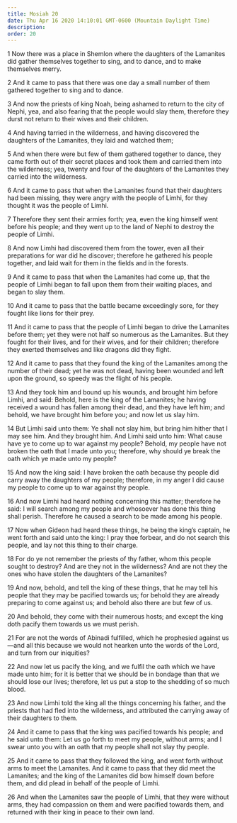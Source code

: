 ```yaml
---
title: Mosiah 20
date: Thu Apr 16 2020 14:10:01 GMT-0600 (Mountain Daylight Time)
description: 
order: 20
---
```


<p>
  1 Now there was a place in Shemlon where the daughters of the Lamanites did
  gather themselves together to sing, and to dance, and to make themselves
  merry.
</p>
<p>
  2 And it came to pass that there was one day a small number of them gathered
  together to sing and to dance.
</p>
<p>
  3 And now the priests of king Noah, being ashamed to return to the city of
  Nephi, yea, and also fearing that the people would slay them, therefore they
  durst not return to their wives and their children.
</p>
<p>
  4 And having tarried in the wilderness, and having discovered the daughters of
  the Lamanites, they laid and watched them;
</p>
<p>
  5 And when there were but few of them gathered together to dance, they came
  forth out of their secret places and took them and carried them into the
  wilderness; yea, twenty and four of the daughters of the Lamanites they
  carried into the wilderness.
</p>
<p>
  6 And it came to pass that when the Lamanites found that their daughters had
  been missing, they were angry with the people of Limhi, for they thought it
  was the people of Limhi.
</p>
<p>
  7 Therefore they sent their armies forth; yea, even the king himself went
  before his people; and they went up to the land of Nephi to destroy the people
  of Limhi.
</p>
<p>
  8 And now Limhi had discovered them from the tower, even all their
  preparations for war did he discover; therefore he gathered his people
  together, and laid wait for them in the fields and in the forests.
</p>
<p>
  9 And it came to pass that when the Lamanites had come up, that the people of
  Limhi began to fall upon them from their waiting places, and began to slay
  them.
</p>
<p>
  10 And it came to pass that the battle became exceedingly sore, for they
  fought like lions for their prey.
</p>
<p>
  11 And it came to pass that the people of Limhi began to drive the Lamanites
  before them; yet they were not half so numerous as the Lamanites. But they
  fought for their lives, and for their wives, and for their children; therefore
  they exerted themselves and like dragons did they fight.
</p>
<p>
  12 And it came to pass that they found the king of the Lamanites among the
  number of their dead; yet he was not dead, having been wounded and left upon
  the ground, so speedy was the flight of his people.
</p>
<p>
  13 And they took him and bound up his wounds, and brought him before Limhi,
  and said: Behold, here is the king of the Lamanites; he having received a
  wound has fallen among their dead, and they have left him; and behold, we have
  brought him before you; and now let us slay him.
</p>
<p>
  14 But Limhi said unto them: Ye shall not slay him, but bring him hither that
  I may see him. And they brought him. And Limhi said unto him: What cause have
  ye to come up to war against my people? Behold, my people have not broken the
  oath that I made unto you; therefore, why should ye break the oath which ye
  made unto my people?
</p>
<p>
  15 And now the king said: I have broken the oath because thy people did carry
  away the daughters of my people; therefore, in my anger I did cause my people
  to come up to war against thy people.
</p>
<p>
  16 And now Limhi had heard nothing concerning this matter; therefore he said:
  I will search among my people and whosoever has done this thing shall perish.
  Therefore he caused a search to be made among his people.
</p>
<p>
  17 Now when Gideon had heard these things, he being the king&#x2019;s captain,
  he went forth and said unto the king: I pray thee forbear, and do not search
  this people, and lay not this thing to their charge.
</p>
<p>
  18 For do ye not remember the priests of thy father, whom this people sought
  to destroy? And are they not in the wilderness? And are not they the ones who
  have stolen the daughters of the Lamanites?
</p>
<p>
  19 And now, behold, and tell the king of these things, that he may tell his
  people that they may be pacified towards us; for behold they are already
  preparing to come against us; and behold also there are but few of us.
</p>
<p>
  20 And behold, they come with their numerous hosts; and except the king doth
  pacify them towards us we must perish.
</p>
<p>
  21 For are not the words of Abinadi fulfilled, which he prophesied against
  us&#x2014;and all this because we would not hearken unto the words of the
  Lord, and turn from our iniquities?
</p>
<p>
  22 And now let us pacify the king, and we fulfil the oath which we have made
  unto him; for it is better that we should be in bondage than that we should
  lose our lives; therefore, let us put a stop to the shedding of so much blood.
</p>
<p>
  23 And now Limhi told the king all the things concerning his father, and the
  priests that had fled into the wilderness, and attributed the carrying away of
  their daughters to them.
</p>
<p>
  24 And it came to pass that the king was pacified towards his people; and he
  said unto them: Let us go forth to meet my people, without arms; and I swear
  unto you with an oath that my people shall not slay thy people.
</p>
<p>
  25 And it came to pass that they followed the king, and went forth without
  arms to meet the Lamanites. And it came to pass that they did meet the
  Lamanites; and the king of the Lamanites did bow himself down before them, and
  did plead in behalf of the people of Limhi.
</p>
<p>
  26 And when the Lamanites saw the people of Limhi, that they were without
  arms, they had compassion on them and were pacified towards them, and returned
  with their king in peace to their own land.
</p>
